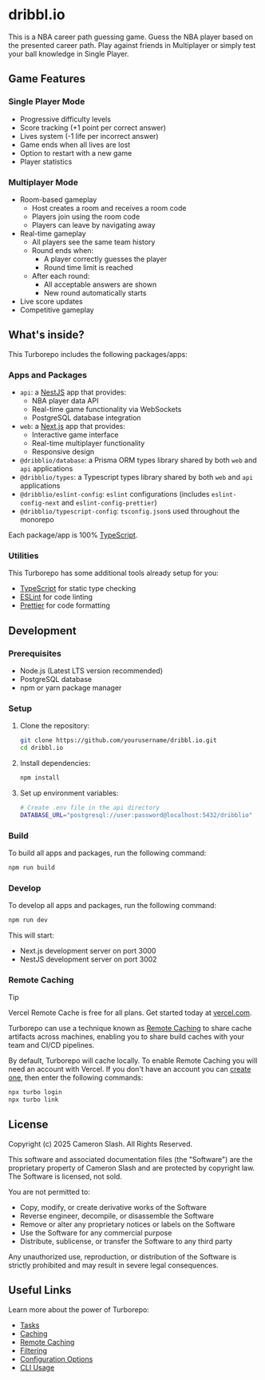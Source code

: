 # dribbl.io

This is a NBA career path guessing game. Guess the NBA player based on the presented career path. Play against friends in Multiplayer or simply test your ball knowledge in Single Player.

## Game Features

### Single Player Mode

- Progressive difficulty levels
- Score tracking (+1 point per correct answer)
- Lives system (-1 life per incorrect answer)
- Game ends when all lives are lost
- Option to restart with a new game
- Player statistics

### Multiplayer Mode

- Room-based gameplay
  - Host creates a room and receives a room code
  - Players join using the room code
  - Players can leave by navigating away
- Real-time gameplay
  - All players see the same team history
  - Round ends when:
    - A player correctly guesses the player
    - Round time limit is reached
  - After each round:
    - All acceptable answers are shown
    - New round automatically starts
- Live score updates
- Competitive gameplay

## What's inside?

This Turborepo includes the following packages/apps:

### Apps and Packages

- `api`: a [NestJS](https://nestjs.com) app that provides:
  - NBA player data API
  - Real-time game functionality via WebSockets
  - PostgreSQL database integration
- `web`: a [Next.js](https://nextjs.org/) app that provides:
  - Interactive game interface
  - Real-time multiplayer functionality
  - Responsive design
- `@dribblio/database`: a Prisma ORM types library shared by both `web` and `api` applications
- `@dribblio/types`: a Typescript types library shared by both `web` and `api` applications
- `@dribblio/eslint-config`: `eslint` configurations (includes `eslint-config-next` and `eslint-config-prettier`)
- `@dribblio/typescript-config`: `tsconfig.json`s used throughout the monorepo

Each package/app is 100% [TypeScript](https://www.typescriptlang.org/).

### Utilities

This Turborepo has some additional tools already setup for you:

- [TypeScript](https://www.typescriptlang.org/) for static type checking
- [ESLint](https://eslint.org/) for code linting
- [Prettier](https://prettier.io) for code formatting

## Development

### Prerequisites

- Node.js (Latest LTS version recommended)
- PostgreSQL database
- npm or yarn package manager

### Setup

1. Clone the repository:

   ```bash
   git clone https://github.com/yourusername/dribbl.io.git
   cd dribbl.io
   ```

2. Install dependencies:

   ```bash
   npm install
   ```

3. Set up environment variables:
   ```bash
   # Create .env file in the api directory
   DATABASE_URL="postgresql://user:password@localhost:5432/dribblio"
   ```

### Build

To build all apps and packages, run the following command:

```bash
npm run build
```

### Develop

To develop all apps and packages, run the following command:

```bash
npm run dev
```

This will start:

- Next.js development server on port 3000
- NestJS development server on port 3002

### Remote Caching

> [!TIP]
> Vercel Remote Cache is free for all plans. Get started today at [vercel.com](https://vercel.com/signup?/signup?utm_source=remote-cache-sdk&utm_campaign=free_remote_cache).

Turborepo can use a technique known as [Remote Caching](https://turborepo.com/docs/core-concepts/remote-caching) to share cache artifacts across machines, enabling you to share build caches with your team and CI/CD pipelines.

By default, Turborepo will cache locally. To enable Remote Caching you will need an account with Vercel. If you don't have an account you can [create one](https://vercel.com/signup?utm_source=turborepo-examples), then enter the following commands:

```bash
npx turbo login
npx turbo link
```

## License

Copyright (c) 2025 Cameron Slash. All Rights Reserved.

This software and associated documentation files (the "Software") are the proprietary property of Cameron Slash and are protected by copyright law. The Software is licensed, not sold.

You are not permitted to:

- Copy, modify, or create derivative works of the Software
- Reverse engineer, decompile, or disassemble the Software
- Remove or alter any proprietary notices or labels on the Software
- Use the Software for any commercial purpose
- Distribute, sublicense, or transfer the Software to any third party

Any unauthorized use, reproduction, or distribution of the Software is strictly prohibited and may result in severe legal consequences.

## Useful Links

Learn more about the power of Turborepo:

- [Tasks](https://turborepo.com/docs/crafting-your-repository/running-tasks)
- [Caching](https://turborepo.com/docs/crafting-your-repository/caching)
- [Remote Caching](https://turborepo.com/docs/core-concepts/remote-caching)
- [Filtering](https://turborepo.com/docs/crafting-your-repository/running-tasks#using-filters)
- [Configuration Options](https://turborepo.com/docs/reference/configuration)
- [CLI Usage](https://turborepo.com/docs/reference/command-line-reference)
